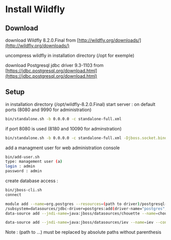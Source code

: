 # Install Wildfly

Download
--------
download Wildfly 8.2.0.Final from [http://wildfly.org/downloads/](http://wildfly.org/downloads/)

uncompress wildfly in installation directory (/opt for exemple)

download Postgresql jdbc driver 9.3-1103 from [https://jdbc.postgresql.org/download.html](https://jdbc.postgresql.org/download.html)

Setup
-----

in installation directory (/opt/wildfly-8.2.0.Final)
start server : 
on default ports (8080 and 9990 for administration)
```sh
bin/standalone.sh -b 0.0.0.0 -c standalone-full.xml
```
if port 8080 is used (8180 and 10090 for adminstration)
```sh
bin/standalone.sh -b 0.0.0.0 -c standalone-full.xml -Djboss.socket.binding.port-offset=100
```
add a managment user for web administration console
```sh
bin/add-user.sh
type: management user (a)
login : admin
password : admin
```

create database access :
```sh
bin/jboss-cli.sh
connect

module add --name=org.postgres --resources=(path to driver)/postgresql-9.3-1102-jdbc41.jar --dependencies=javax.api,javax.transaction.api
/subsystem=datasources/jdbc-driver=postgres:add(driver-name="postgres",driver-module-name="org.postgres",driver-class-name=org.postgresql.Driver)
data-source add --jndi-name=java:jboss/datasources/chouette --name=chouette --connection-url=jdbc:postgresql://localhost:5432/chouette2 --driver-name=postgres --user-name=chouette --password=chouette

data-source add --jndi-name=java:jboss/datasources/iev --name=iev --connection-url=jdbc:h2:(path to iev data directory)/database/jobs --driver-name=h2 --user-name=chouette --password=chouette
```
Note : (path to ...) must be replaced by absolute paths without parenthesis





